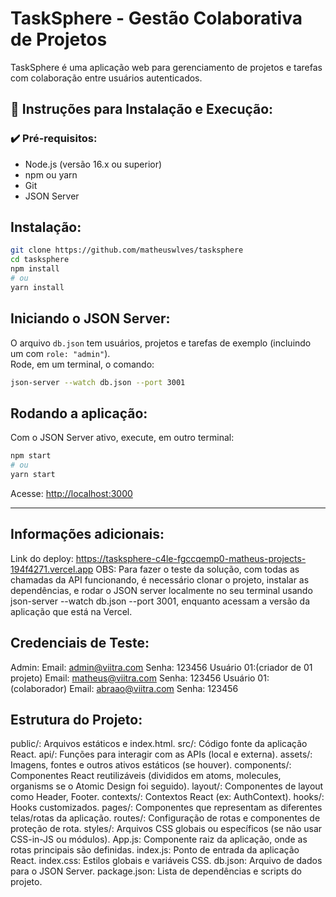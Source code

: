 
# TaskSphere - Gestão Colaborativa de Projetos

TaskSphere é uma aplicação web para gerenciamento de projetos e tarefas com colaboração entre usuários autenticados.

## 🚀 Instruções para Instalação e Execução:

### ✔️ Pré-requisitos:

- Node.js (versão 16.x ou superior)
- npm ou yarn
- Git
- JSON Server 

## Instalação:

```bash
git clone https://github.com/matheuswlves/tasksphere
cd tasksphere
npm install
# ou
yarn install
```

## Iniciando o JSON Server:

O arquivo `db.json` tem usuários, projetos e tarefas de exemplo (incluindo um com `role: "admin"`).  
Rode, em um terminal, o comando:

```bash
json-server --watch db.json --port 3001
```

## Rodando a aplicação:

Com o JSON Server ativo, execute, em outro terminal:

```bash
npm start
# ou
yarn start
```

Acesse: [http://localhost:3000](http://localhost:3000)

-----------------------------------------------------------------------------------

## Informações adicionais:

Link do deploy: https://tasksphere-c4le-fgccqemp0-matheus-projects-194f4271.vercel.app
OBS: Para fazer o teste da solução, com todas as chamadas da API funcionando, é necessário clonar o projeto, instalar as dependências, e rodar o JSON server localmente no seu terminal usando json-server --watch db.json --port 3001, enquanto acessam a versão da aplicação que está na Vercel.

## Credenciais de Teste:

Admin:
Email: admin@viitra.com
Senha: 123456
Usuário 01:(criador de 01 projeto)
Email: matheus@viitra.com
Senha: 123456
Usuário 01:(colaborador)
Email: abraao@viitra.com
Senha: 123456

## Estrutura do Projeto:
public/: Arquivos estáticos e index.html.
src/: Código fonte da aplicação React.
api/: Funções para interagir com as APIs (local e externa).
assets/: Imagens, fontes e outros ativos estáticos (se houver).
components/: Componentes React reutilizáveis (divididos em atoms, molecules, organisms se o Atomic Design foi seguido).
layout/: Componentes de layout como Header, Footer.
contexts/: Contextos React (ex: AuthContext).
hooks/: Hooks customizados.
pages/: Componentes que representam as diferentes telas/rotas da aplicação.
routes/: Configuração de rotas e componentes de proteção de rota.
styles/: Arquivos CSS globais ou específicos (se não usar CSS-in-JS ou módulos).
App.js: Componente raiz da aplicação, onde as rotas principais são definidas.
index.js: Ponto de entrada da aplicação React.
index.css: Estilos globais e variáveis CSS.
db.json: Arquivo de dados para o JSON Server.
package.json: Lista de dependências e scripts do projeto.

